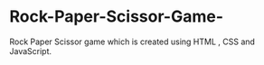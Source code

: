 # Rock-Paper-Scissor-Game-
Rock Paper Scissor game which is created using  HTML , CSS and JavaScript.
